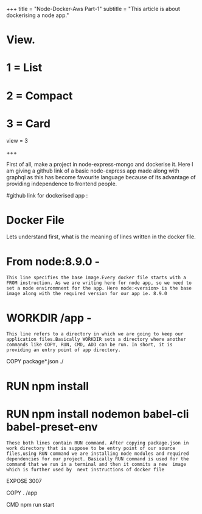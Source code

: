 +++
title = "Node-Docker-Aws Part-1"
subtitle = "This article is about dockerising a node app."


# View.
#   1 = List
#   2 = Compact
#   3 = Card
view = 3

+++

First of all, make a project in node-express-mongo and dockerise it. Here I am giving a github link of a basic node-express app made along with graphql as this has become favourite language because of its advantage of providing independence to frontend people.

#github link for dockerised app :

# Docker File

Lets understand first, what is the meaning of lines written in the docker file.

# From node:8.9.0 -

    This line specifies the base image.Every docker file starts with a FROM instruction. As we are writing here for node app, so we need to set a node environmnent for the app. Here node:<version> is the base image along with the required version for our app ie. 8.9.0

# WORKDIR /app -

    This line refers to a directory in which we are going to keep our application files.Basically WORKDIR sets a directory where another commands like COPY, RUN, CMD, ADD can be run. In short, it is providing an entry point of app directory.

COPY package\*.json ./

# RUN npm install

# RUN npm install nodemon babel-cli babel-preset-env

    These both lines contain RUN command. After copying package.json in work directory that is suppose to be entry point of our source files,using RUN command we are installing node modules and required dependencies for our project. Basically RUN command is used for the command that we run in a terminal and then it commits a new  image which is further used by  next instructions of docker file

EXPOSE 3007

COPY . /app

CMD npm run start
